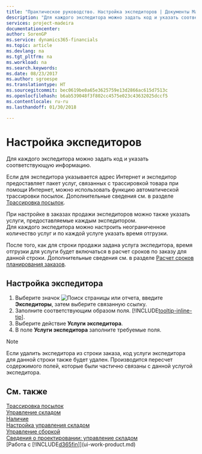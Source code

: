 ```yaml
---
title: "Практическое руководство. Настройка экспедиторов | Документы Майкрософт"
description: "Для каждого экспедитора можно задать код и указать соответствующую информацию."
services: project-madeira
documentationcenter: 
author: SorenGP
ms.service: dynamics365-financials
ms.topic: article
ms.devlang: na
ms.tgt_pltfrm: na
ms.workload: na
ms.search.keywords: 
ms.date: 08/23/2017
ms.author: sgroespe
ms.translationtype: HT
ms.sourcegitcommit: bec0619be0a65e3625759e13d2866ac615d7513c
ms.openlocfilehash: b6ab539048f3f802cc4575e023c43632025dccf5
ms.contentlocale: ru-ru
ms.lasthandoff: 01/30/2018

---
```

# <a name="set-up-shipping-agents"></a>Настройка экспедиторов
Для каждого экспедитора можно задать код и указать соответствующую информацию.  

Если для экспедитора указывается адрес Интернет и экспедитор предоставляет пакет услуг, связанных с трассировкой товара при помощи Интернет, можно использовать функцию автоматической трассировки посылок. Дополнительные сведения см. в разделе [Трассировка посылок](sales-how-track-packages.md).

При настройке в заказах продажи экспедиторов можно также указать услуги, предоставляемые каждым экспедитором.  
Для каждого экспедитора можно настроить неограниченное количество услуг и по каждой услуге указать время отгрузки.  

После того, как для строки продажи задана услуга экспедитора, время отгрузки для услуги будет включаться в расчет сроков по заказу для данной строки. Дополнительные сведения см. в разделе [Расчет сроков планирования заказов](sales-how-to-calculate-order-promising-dates.md).

## <a name="to-set-up-a-shipping-agent"></a>Настройка экспедитора  
1.  Выберите значок ![Поиск страницы или отчета](media/ui-search/search_small.png "Значок поиска страницы или отчета"), введите **Экспедиторы**, затем выберите связанную ссылку.  
2.  Заполните соответствующим образом поля. [!INCLUDE[tooltip-inline-tip](includes/tooltip-inline-tip_md.md)].  
3.  Выберите действие **Услуги экспедитора**.
4. В поле **Услуги экспедитора** заполните требуемые поля.

> [!NOTE]  
>  Если удалить экспедитора из строки заказа, код услуги экспедитора для данной строки также будет удален. Производится пересчет содержимого полей, которые были частично связаны с данной услугой экспедитора.  

## <a name="see-also"></a>См. также
[Трассировка посылок](sales-how-track-packages.md)    
[Управление складом](warehouse-manage-warehouse.md)  
[Наличие](inventory-manage-inventory.md)  
[Настройка управления складом](warehouse-setup-warehouse.md)     
[Управление сборкой](assembly-assemble-items.md)    
[Сведения о проектировании: управление складом](design-details-warehouse-management.md)  
[Работа с [!INCLUDE[d365fin](includes/d365fin_md.md)]](ui-work-product.md)  

